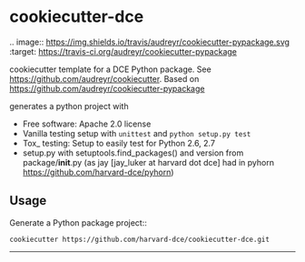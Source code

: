 cookiecutter-dce
======================

.. image:: https://img.shields.io/travis/audreyr/cookiecutter-pypackage.svg
   :target: https://travis-ci.org/audreyr/cookiecutter-pypackage

cookiecutter template for a DCE Python package. See https://github.com/audreyr/cookiecutter.
Based on https://github.com/audreyr/cookiecutter-pypackage

generates a python project with
* Free software: Apache 2.0 license
* Vanilla testing setup with `unittest` and `python setup.py test`
* Tox_ testing: Setup to easily test for Python 2.6, 2.7
* setup.py with setuptools.find_packages() and version from package/__init__.py
  (as jay [jay_luker at harvard dot dce] had in pyhorn
  https://github.com/harvard-dce/pyhorn)


Usage
-----

Generate a Python package project::

    cookiecutter https://github.com/harvard-dce/cookiecutter-dce.git

---
